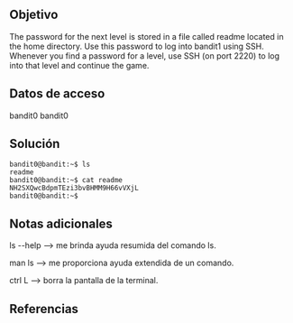 ## Objetivo

The password for the next level is stored in a file called readme located in the home directory. Use this password to log into bandit1 using SSH. Whenever you find a password for a level, use SSH (on port 2220) to log into that level and continue the game.
## Datos de acceso
bandit0
bandit0
## Solución

```
bandit0@bandit:~$ ls
readme
bandit0@bandit:~$ cat readme
NH2SXQwcBdpmTEzi3bvBHMM9H66vVXjL
bandit0@bandit:~$
```
## Notas adicionales
ls --help  --> me brinda ayuda resumida del comando ls.

man ls --> me proporciona ayuda extendida de un comando.

ctrl L --> borra la pantalla de la terminal.

## Referencias
